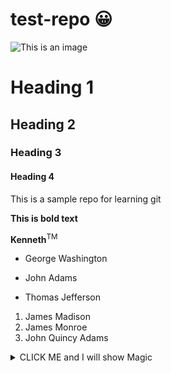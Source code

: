 # test-repo :grinning:

![This is an image](https://i.infopls.com/images/americanflag3.gif)

# Heading 1
## Heading 2
### Heading 3
#### Heading 4
This is a sample repo for learning git

**This is bold text**

**Kenneth**<sup>TM</sup>

- George Washington
* John Adams
+ Thomas Jefferson

1. James Madison
2. James Monroe
3. John Quincy Adams

<details><summary>CLICK ME and I will show Magic</summary>
<p>

#### We can hide anything, even code!

```ruby
   puts "Hello World"
  Hi this is Kenneth Repo
```

</p>
</details>
